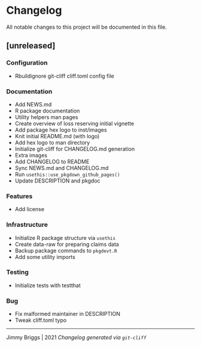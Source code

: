 # Changelog
All notable changes to this project will be documented in this file.

## [unreleased]

### Configuration

- Rbuildignore git-cliff cliff.toml config file

### Documentation

- Add NEWS.md
- R package documentation
- Utility helpers man pages
- Create overview of loss reserving initial vignette
- Add package hex logo to inst/images
- Knit initial README.md (with logo)
- Add hex logo to man directory
- Initialize git-cliff for CHANGELOG.md generation
- Extra images
- Add CHANGELOG to README
- Sync NEWS.md and CHANGELOG.md
- Run `usethis::use_pkgdown_github_pages()`
- Update DESCRIPTION and pkgdoc

### Features

- Add license

### Infrastructure

- Initialize R package structure via `usethis`
- Create data-raw for preparing claims data
- Backup package commands to `pkgdevt.R`
- Add some utility imports

### Testing

- Initialize tests with testthat

### Bug

- Fix malformed maintainer in DESCRIPTION
- Tweak cliff.toml typo

***
Jimmy Briggs | 2021
*Changelog generated via `git-cliff`*
